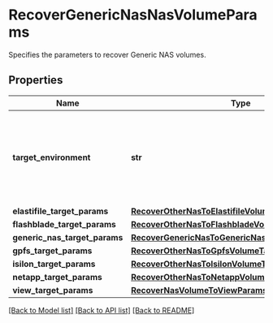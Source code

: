 # RecoverGenericNasNasVolumeParams

Specifies the parameters to recover Generic NAS volumes.

## Properties
Name | Type | Description | Notes
------------ | ------------- | ------------- | -------------
**target_environment** | **str** | Specifies the environment of the recovery target. The corresponding params below must be filled out. | 
**elastifile_target_params** | [**RecoverOtherNasToElastifileVolumeTargetParams**](RecoverOtherNasToElastifileVolumeTargetParams.md) |  | [optional] 
**flashblade_target_params** | [**RecoverOtherNasToFlashbladeVolumeTargetParams**](RecoverOtherNasToFlashbladeVolumeTargetParams.md) |  | [optional] 
**generic_nas_target_params** | [**RecoverGenericNasToGenericNasVolumeTargetParams**](RecoverGenericNasToGenericNasVolumeTargetParams.md) |  | [optional] 
**gpfs_target_params** | [**RecoverOtherNasToGpfsVolumeTargetParams**](RecoverOtherNasToGpfsVolumeTargetParams.md) |  | [optional] 
**isilon_target_params** | [**RecoverOtherNasToIsilonVolumeTargetParams**](RecoverOtherNasToIsilonVolumeTargetParams.md) |  | [optional] 
**netapp_target_params** | [**RecoverOtherNasToNetappVolumeTargetParams**](RecoverOtherNasToNetappVolumeTargetParams.md) |  | [optional] 
**view_target_params** | [**RecoverNasVolumeToViewParams**](RecoverNasVolumeToViewParams.md) |  | [optional] 

[[Back to Model list]](../README.md#documentation-for-models) [[Back to API list]](../README.md#documentation-for-api-endpoints) [[Back to README]](../README.md)



